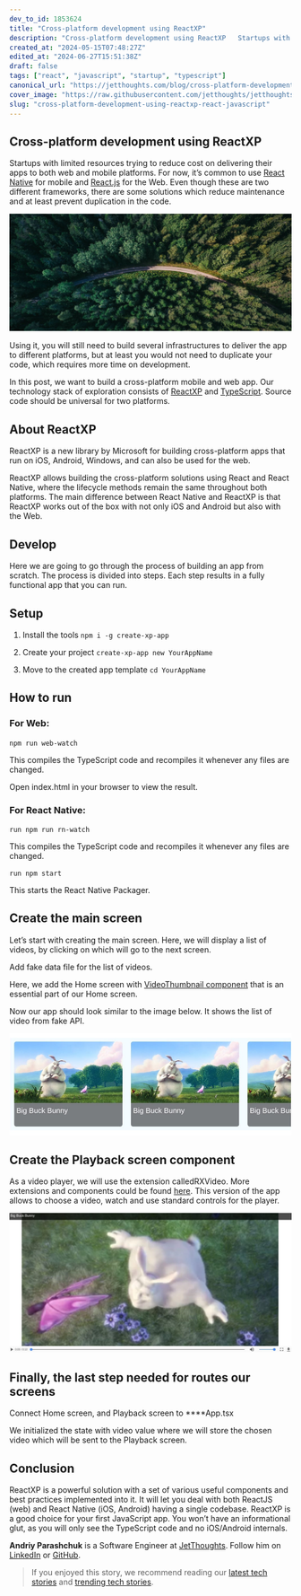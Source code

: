 ```yaml
---
dev_to_id: 1853624
title: "Cross-platform development using ReactXP"
description: "Cross-platform development using ReactXP   Startups with limited resources trying to reduce..."
created_at: "2024-05-15T07:48:27Z"
edited_at: "2024-06-27T15:51:38Z"
draft: false
tags: ["react", "javascript", "startup", "typescript"]
canonical_url: "https://jetthoughts.com/blog/cross-platform-development-using-reactxp-react-javascript/"
cover_image: "https://raw.githubusercontent.com/jetthoughts/jetthoughts.github.io/master/static/assets/img/blog/cross-platform-development-using-reactxp-react-javascript/file_0.png"
slug: "cross-platform-development-using-reactxp-react-javascript"
---
```


## Cross-platform development using ReactXP

Startups with limited resources trying to reduce cost on delivering their apps to both web and mobile platforms. For now, it’s common to use [React Native](https://facebook.github.io/react-native/) for mobile and [React.js](https://reactjs.org/) for the Web. Even though these are two different frameworks, there are some solutions which reduce maintenance and at least prevent duplication in the code.

![](https://raw.githubusercontent.com/jetthoughts/jetthoughts.github.io/master/static/assets/img/blog/cross-platform-development-using-reactxp-react-javascript/file_0.png)

Using it, you will still need to build several infrastructures to deliver the app to different platforms, but at least you would not need to duplicate your code, which requires more time on development.

In this post, we want to build a cross-platform mobile and web app. Our technology stack of exploration consists of [ReactXP](https://microsoft.github.io/reactxp/) and [TypeScript](https://www.typescriptlang.org/). Source code should be universal for two platforms.

## About ReactXP

ReactXP is a new library by Microsoft for building cross-platform apps that run on iOS, Android, Windows, and can also be used for the web.

ReactXP allows building the cross-platform solutions using React and React Native, where the lifecycle methods remain the same throughout both platforms. The main difference between React Native and ReactXP is that ReactXP works out of the box with not only iOS and Android but also with the Web.

## Develop

Here we are going to go through the process of building an app from scratch. The process is divided into steps. Each step results in a fully functional app that you can run.

## Setup

 1. Install the tools
`npm i -g create-xp-app`

 2. Create your project
`create-xp-app new YourAppName`

 3. Move to the created app template
`cd YourAppName`

## How to run

### For Web:
```
npm run web-watch
```
This compiles the TypeScript code and recompiles it whenever any files are changed.

Open index.html in your browser to view the result.

### For React Native:
```
run npm run rn-watch
```
This compiles the TypeScript code and recompiles it whenever any files are changed.
```
run npm start
```
This starts the React Native Packager.

## Create the main screen

Let’s start with creating the main screen. Here, we will display a list of videos, by clicking on which will go to the next screen.

Add fake data file for the list of videos.

Here, we add the Home screen with [VideoThumbnail component](https://gist.github.com/andriyParashchuk/6468dbde43cb2cb989b22fe93c779e2b) that is an essential part of our Home screen.

Now our app should look similar to the image below. It shows the list of video from fake API.

![](https://raw.githubusercontent.com/jetthoughts/jetthoughts.github.io/master/static/assets/img/blog/cross-platform-development-using-reactxp-react-javascript/file_1.jpeg)

## Create the Playback screen component

As a video player, we will use the extension calledRXVideo. More extensions and components could be found [here](https://microsoft.github.io/reactxp/docs/extensions/video.html). This version of the app allows to choose a video, watch and use standard controls for the player.

![](https://raw.githubusercontent.com/jetthoughts/jetthoughts.github.io/master/static/assets/img/blog/cross-platform-development-using-reactxp-react-javascript/file_2.jpeg)

## Finally, the last step needed for routes our screens

Connect Home screen, and Playback screen to ****App.tsx

We initialized the state with video value where we will store the chosen video which will be sent to the Playback screen.

## Conclusion

ReactXP is a powerful solution with a set of various useful components and best practices implemented into it. It will let you deal with both ReactJS (web) and React Native (iOS, Android) having a single codebase. ReactXP is a good choice for your first JavaScript app. You won’t have an informational glut, as you will only see the TypeScript code and no iOS/Android internals.

**Andriy Parashchuk** is a Software Engineer at [JetThoughts](https://www.jetthoughts.com/). Follow him on [LinkedIn](https://www.linkedin.com/in/andriy-parashchuk-3aa56468/) or [GitHub](https://github.com/andriyParashchuk).
>  If you enjoyed this story, we recommend reading our [latest tech stories](https://jtway.co/latest) and [trending tech stories](https://jtway.co/trending).
